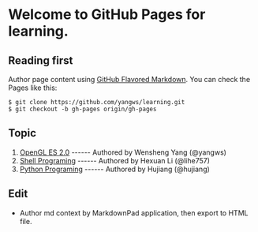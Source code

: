 # Welcome to GitHub Pages for learning.

## Reading first
Author page content using [GitHub Flavored Markdown](http://github.github.com/github-flavored-markdown/). You can check the Pages like this:

```
$ git clone https://github.com/yangws/learning.git
$ git checkout -b gh-pages origin/gh-pages
```

## Topic
1. [OpenGL ES 2.0](OpenGL_ES_2.0/index.html) ------ Authored by Wensheng Yang (@yangws)
2. [Shell Programing](Shell/index.html) ------ Authored by Hexuan Li (@lihe757)
3. [Python Programing](Python/index.html) ------ Authored by Hujiang (@hujiang)

## Edit
* Author md context by MarkdownPad application, then export to HTML file.